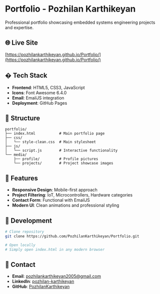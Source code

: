 # Portfolio - Pozhilan Karthikeyan

Professional portfolio showcasing embedded systems engineering projects and expertise.

## 🌐 Live Site
[https://pozhilankarthikeyan.github.io/Portfolio/](https://pozhilankarthikeyan.github.io/Portfolio/)

## �️ Tech Stack
- **Frontend**: HTML5, CSS3, JavaScript
- **Icons**: Font Awesome 6.4.0
- **Email**: EmailJS integration
- **Deployment**: GitHub Pages

## 📁 Structure
```
portfolio/
├── index.html           # Main portfolio page
├── css/
│   └── style-clean.css  # Main stylesheet
├── js/
│   └── script.js        # Interactive functionality
└── media/
    ├── profile/         # Profile pictures
    └── projects/        # Project showcase images
```

## 🎯 Features
- **Responsive Design**: Mobile-first approach
- **Project Filtering**: IoT, Microcontrollers, Hardware categories
- **Contact Form**: Functional with EmailJS
- **Modern UI**: Clean animations and professional styling

## 🚀 Development
```bash
# Clone repository
git clone https://github.com/PozhilanKarthikeyan/Portfolio.git

# Open locally
# Simply open index.html in any modern browser
```

## 📧 Contact
- **Email**: pozhilankarthikeyan2005@gmail.com
- **LinkedIn**: [pozhilan-karthikeyan](https://www.linkedin.com/in/pozhilan-karthikeyan-905b6735a/)
- **GitHub**: [PozhilanKarthikeyan](https://github.com/PozhilanKarthikeyan)
